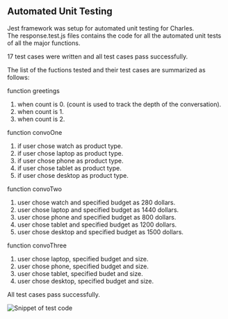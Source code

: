 ## Automated Unit Testing
Jest framework was setup for automated unit testing for Charles.<br/>
The response.test.js files contains the code for all the automated unit tests of all the major functions.<br/>

17 test cases were written and all test cases pass successfully.<br/>

The list of the fuctions tested and their test cases are summarized as follows:<br/>
 
function greetings<br/>
1. when count is 0. (count is used to track the depth of the conversation).<br/>
2. when count is 1.<br/>
3. when count is 2.<br/>

function convoOne<br/>
1. if user chose watch as product type.<br/>
2. if user chose laptop as product type.<br/>
3. if user chose phone as product type.<br/>
4. if user chose tablet as product type.<br/>
5. if user chose desktop as product type.<br/>


function convoTwo<br/>
1. user chose watch and specified budget as 280 dollars.<br/>
2. user chose laptop and specified budget as 1440 dollars.<br/>
3. user chose phone and specified budget as 800 dollars.<br/>
4. user chose tablet and specified budget as 1200 dollars.<br/>
5. user chose desktop and specified budget as 1500 dollars.<br/>

function convoThree<br/>
1. user chose laptop, specified budget and size.<br/>
2. user chose phone, specified budget and size.<br/>
3. user chose tablet, specified budet and size.<br/>
4. user chose desktop, specified budget and size.<br/> 

All test cases pass successfully.<br/>

![Snippet of test code](https://i.imgur.com/0GTsvvc.png)<br/>
